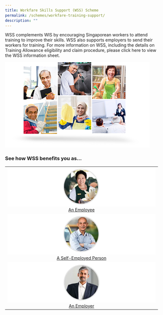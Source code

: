 ```yaml
---
title: Workfare Skills Support (WSS) Scheme
permalink: /schemes/workfare-training-support/
description: ""
---
```

WSS complements WIS by encouraging Singaporean workers to attend training to improve their skills. WSS also supports employers to send their workers for training. For more information on WSS, including the details on Training Allowance eligibility and claim procedure, please click here to view the WSS information sheet.

![](/images/WSS1.png)

### See how WSS benefits you as...

|   |
| :------: |
|![An Employee](/images/schemes1.png)[An Employee](/wss-scheme/Employee/training-allowance-for-self-sponsored-trainees/) |
|![A Self-Employed Person](/images/schemes2.png) [A Self-Employed Person](/wss-scheme/Self-Employed/training-allowance-for-self-sponsored-trainees/)|
|![An Employer](/images/schemes3a.png)[An Employer](/wss-scheme/Employer/absentee-payroll/)|